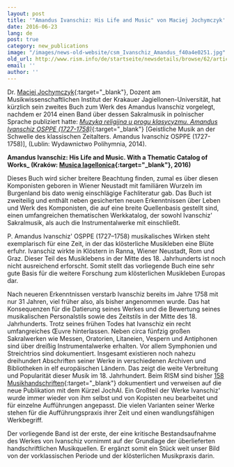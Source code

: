 ```yaml
---
layout: post
title: '"Amandus Ivanschiz: His Life and Music" von Maciej Jochymczyk'
date: 2016-06-23
lang: de
post: true
category: new_publications
image: "/images/news-old-website/csm_Ivanschiz_Amandus_f40a4e0251.jpg"
old_url: http://www.rism.info/de/startseite/newsdetails/browse/62/article/64/amandus-ivanschiz-his-life-and-music-by-maciej-jochymczyk.html
email: ''
author: ''
---
```



Dr. [Maciej Jochymczyk](http://jagiellonian.academia.edu/MaciejJochymczyk){:target="_blank"}, Dozent am Musikwissenschaftlichen Institut der Krakauer Jagiellonen-Universität, hat kürzlich sein zweites Buch zum Werk des Amandus Ivanschiz vorgelegt, nachdem er 2014 einen Band über dessen Sakralmusik in polnischer Sprache publiziert hatte: [_Muzyka religijna u progu klasycyzmu. Amandus Ivanschiz OSPPE (1727-1758)_](http://www.polihymnia.pl/polihymniaS/sklep/index.php?products=product&prod_id=711){:target="_blank"} [Geistliche Musik an der Schwelle des klassischen Zeitalters. Amandus Ivanschiz OSPPE (1727-1758)], (Lublin: Wydawnictwo Polihymnia, 2014).

**Amandus Ivanschiz: His Life and Music. With a Thematic Catalog of Works_ (Kraków: [Musica Iagellonica](http://mi.pl/pl/p/Maciej-Jochymczyk-Amandus-Ivanschiz.-His-Life-and-Music.-With-a-Thematic-Catalog-of-Works/394){:target="_blank"}, 2016)**

Dieses Buch wird sicher breitere Beachtung finden, zumal es über diesen Komponisten geboren in Wiener Neustadt mit familiären Wurzeln im Burgenland bis dato wenig einschlägige Fachliteratur gab. Das Buch ist zweiteilig und enthält neben gesicherten neuen Erkenntnissen über Leben und Werk des Komponisten, die auf eine breite Quellenbasis gestellt sind, einen umfangreichen thematischen Werkkatalog, der sowohl Ivanschiz' Sakralmusik, als auch die Instrumentalwerke mit einschließt.

P. Amandus Ivanschiz' OSPPE (1727–1758) musikalisches Wirken steht exemplarisch für eine Zeit, in der das klösterliche Musikleben eine Blüte erfuhr. Ivanschiz wirkte in Klöstern in Ranna, Wiener Neustadt, Rom und Graz. Dieser Teil des Musiklebens in der Mitte des 18. Jahrhunderts ist noch nicht ausreichend erforscht. Somit stellt das vorliegende Buch eine sehr gute Basis für die weitere Forschung zum klösterlichen Musikleben Europas dar.

Nach neueren Erkenntnissen verstarb Ivanschiz bereits im Jahre 1758 mit nur 31 Jahren, viel früher also, als bisher angenommen wurde. Das hat Konsequenzen für die Datierung seines Werkes und die Bewertung seines musikalischen Personalstils sowie des Zeitstils in der Mitte des 18. Jahrhunderts. Trotz seines frühen Todes hat Ivanschiz ein recht umfangreiches Œuvre hinterlassen. Neben circa fünfzig großen Sakralwerken wie Messen, Oratorien, Litaneien, Vespern und Antiphonen sind über dreißig Instrumentalwerke erhalten. Vor allem Symphonien und Streichtrios sind dokumentiert. Insgesamt existieren noch nahezu dreihundert Abschriften seiner Werke in verschiedenen Archiven und Bibliotheken in elf europäischen Ländern. Das zeigt die weite Verbreitung und Popularität dieser Musik im 18. Jahrhundert. Beim RISM sind bisher [158 Musikhandschriften](https://opac.rism.info/search?View=rism&author=Ivanschiz+Amand){:target="_blank"} dokumentiert und verweisen auf die neue Publikation mit dem Kürzel JochAI. Ein Großteil der Werke Ivanschiz' wurde immer wieder von ihm selbst und von Kopisten neu bearbeitet und für einzelne Aufführungen angepasst. Die vielen Varianten seiner Werke stehen für die Aufführungspraxis ihrer Zeit und einen wandlungsfähigen Werkbegriff.

Der vorliegende Band ist der erste, der eine kritische Bestandsaufnahme des Werkes von Ivanschiz vornimmt auf der Grundlage der überlieferten handschriftlichen Musikquellen. Er ergänzt somit ein Stück weit unser Bild von der vorklassischen Periode und der klösterlichen Musikpraxis darin.



